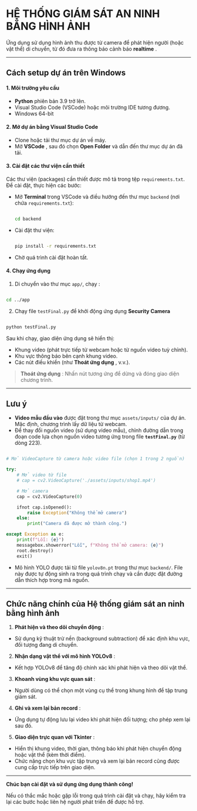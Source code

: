 
# HỆ THỐNG GIÁM SÁT AN NINH BẰNG HÌNH ẢNH

Ứng dụng sử dụng hình ảnh thu được từ camera để phát hiện người (hoặc vật thể) di chuyển, từ đó đưa ra thông báo cảnh báo **realtime** .

---

## Cách setup dự án trên Windows

#### 1. Môi trường yêu cầu

* **Python** phiên bản 3.9 trở lên.
* Visual Studio Code (VSCode) hoặc môi trường IDE tương đương.
* Windows 64-bit

#### 2. Mở dự án bằng Visual Studio Code

* Clone hoặc tải thư mục dự án về máy.
* Mở  **VSCode** , sau đó chọn **Open Folder** và dẫn đến thư mục dự án đã tải.

#### 3. Cài đặt các thư viện cần thiết

Các thư viện (packages) cần thiết được mô tả trong tệp `requirements.txt`. Để cài đặt, thực hiện các bước:

- Mở **Terminal** trong VSCode và điều hướng đến thư mục `backend` (nơi chứa `requirements.txt`):

  ```bash

  cd backend

  ```
- Cài đặt thư viện:

  ```bash

  pip install -r requirements.txt

  ```
- Chờ quá trình cài đặt hoàn tất.

#### 4. Chạy ứng dụng

1. Di chuyển vào thư mục `app/`, chạy  :

```bash

cd ../app

```

2. Chạy file `testFinal.py` để khởi động ứng dụng  **Security Camera**

```bash

python testFinal.py

```

Sau khi chạy, giao diện ứng dụng sẽ hiển thị:

* Khung video (phát trực tiếp từ webcam hoặc từ nguồn video tuỳ chỉnh).
* Khu vực thông báo bên cạnh khung video.
* Các nút điều khiển (như  **Thoát ứng dụng** , v.v.).

> **Thoát ứng dụng** : Nhấn nút tương ứng để dừng và đóng giao diện chương trình.

---

## Lưu ý

* **Video mẫu đầu vào** được đặt trong thư mục `assets/inputs/` của dự án. Mặc định, chương trình lấy dữ liệu từ webcam.
* Để thay đổi nguồn video (sử dụng video mẫu), chỉnh đường dẫn trong đoạn code lựa chọn nguồn video tương ứng trong file **`testFinal.py`** (từ dòng 223).

```python

# Mở VideoCapture từ camera hoặc video file (chọn 1 trong 2 nguồn)

try:
    # Mở video từ file
    # cap = cv2.VideoCapture('./assets/inputs/shop1.mp4')

    # Mở camera
    cap = cv2.VideoCapture(0)

    ifnot cap.isOpened():
        raise Exception("Không thể mở camera")
    else:
        print("Camera đã được mở thành công.")

except Exception as e:
    print(f"Lỗi: {e}")
    messagebox.showerror("Lỗi", f"Không thể mở camera: {e}")
    root.destroy()
    exit()

```

* Mô hình YOLO được tải từ file `yolov8n.pt` trong thư mục `backend/`. File này được tự động sinh ra trong quá trình chạy và cần được đặt đường dẫn thích hợp trong mã nguồn.

---

## Chức năng chính của Hệ thống giám sát an ninh bằng hình ảnh

1. **Phát hiện và theo dõi chuyển động** :

* Sử dụng kỹ thuật trừ nền (background subtraction) để xác định khu vực, đối tượng đang di chuyển.

2. **Nhận dạng vật thể với mô hình YOLOv8** :

* Kết hợp YOLOv8 để tăng độ chính xác khi phát hiện và theo dõi vật thể.

3. **Khoanh vùng khu vực quan sát** :

* Người dùng có thể chọn một vùng cụ thể trong khung hình để tập trung giám sát.

4. **Ghi và xem lại bản record** :

* Ứng dụng tự động lưu lại video khi phát hiện đối tượng; cho phép xem lại sau đó.

5. **Giao diện trực quan với Tkinter** :

* Hiển thị khung video, thời gian, thông báo khi phát hiện chuyển động hoặc vật thể (kèm thời điểm).
* Chức năng chọn khu vực tập trung và xem lại bản record cũng được cung cấp trực tiếp trên giao diện.

---

**Chúc bạn cài đặt và sử dụng ứng dụng thành công!**

Nếu có thắc mắc hoặc gặp lỗi trong quá trình cài đặt và chạy, hãy kiểm tra lại các bước hoặc liên hệ người phát triển để được hỗ trợ.
